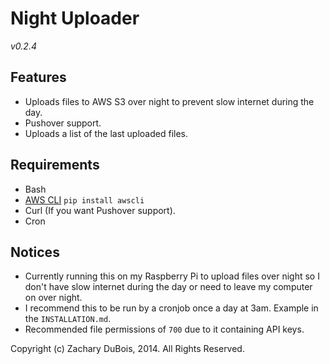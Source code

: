 # Night Uploader

*v0.2.4*

## Features

- Uploads files to AWS S3 over night to prevent slow internet during the day.
- Pushover support.
- Uploads a list of the last uploaded files.

## Requirements

- Bash
- [AWS CLI](http://aws.amazon.com/cli/) `pip install awscli`
- Curl (If you want Pushover support).
- Cron

## Notices

- Currently running this on my Raspberry Pi to upload files over night so I don't have slow internet during the day or need to leave my computer on over night.
- I recommend this to be run by a cronjob once a day at 3am. Example in the `INSTALLATION.md`.
- Recommended file permissions of `700` due to it containing API keys.

Copyright (c) Zachary DuBois, 2014. All Rights Reserved.

